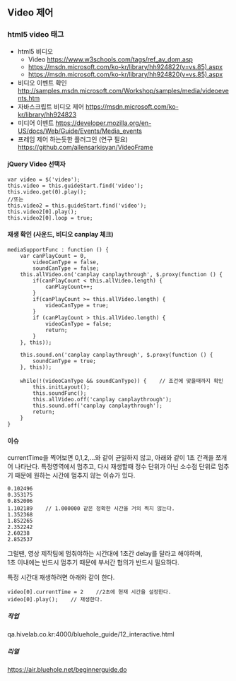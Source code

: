 ## Video 제어

### html5 video 태그
* html5 비디오
    * Video https://www.w3schools.com/tags/ref_av_dom.asp
    * https://msdn.microsoft.com/ko-kr/library/hh924822(v=vs.85).aspx
    * https://msdn.microsoft.com/ko-kr/library/hh924820(v=vs.85).aspx
* 비디오 이벤트 확인 http://samples.msdn.microsoft.com/Workshop/samples/media/videoevents.htm
* 자바스크립트 비디오 제어  https://msdn.microsoft.com/ko-kr/library/hh924823
* 미디어 이벤트 https://developer.mozilla.org/en-US/docs/Web/Guide/Events/Media_events
* 프레임 제어 하는듯한 플러그인 (연구 필요) https://github.com/allensarkisyan/VideoFrame

####  jQuery Video 선택자
```
var video = $('video');
this.video = this.guideStart.find('video');
this.video.get(0).play();
//또는
this.video2 = this.guideStart.find('video');
this.video2[0].play();
this.video2[0].loop = true;
```

#### 재생 확인 (사운드, 비디오 canplay 체크)
```
mediaSupportFunc : function () {
    var canPlayCount = 0,
        videoCanType = false,
        soundCanType = false;
    this.allVideo.on('canplay canplaythrough', $.proxy(function () {
        if(canPlayCount < this.allVideo.length) {
            canPlayCount++;
        }
        if(canPlayCount >= this.allVideo.length) {
            videoCanType = true;
        }
        if (canPlayCount > this.allVideo.length) {
            videoCanType = false;
            return;
        }
    }, this));

    this.sound.on('canplay canplaythrough', $.proxy(function () {
        soundCanType = true;
    }, this));

    while(!(videoCanType && soundCanType)) {	// 조건에 맞을때까지 확인
        this.initLayout();
        this.soundFunc();
        this.allVideo.off('canplay canplaythrough');
        this.sound.off('canplay canplaythrough');
        return;
    }
}
```

#### 이슈
currentTime을 찍어보면 0,1,2,...와 같이 균일하지 않고, 아래와 같이 1초 간격을 쪼개어 나타난다.
특정영역에서 멈추고, 다시 재생할때 정수 단위가 아닌 소수점 단위로 멈추기 때문에 원하는 시간에 멈추지 않는 이슈가 있다.
```
0.102496
0.353175
0.852006
1.102189 	// 1.000000 같은 정확한 시간을 거의 찍지 않는다.
1.352368
1.852265
2.352242
2.60238
2.852537
```
그럴땐, 영상 제작팀에 멈춰야하는 시간대에 1초간 delay를 달라고 해야하며,<br>
1초 이내에는 반드시 멈추기 때문에 부서간 협의가 반드시 필요하다.

특정 시간대 재생하려면 아래와 같이 한다.
```
video[0].currentTime = 2	//2초에 현재 시간을 설정한다.
video[0].play();	// 재생한다.
```

##### 작업
qa.hivelab.co.kr:4000/bluehole_guide/12_interactive.html

##### 리얼
https://air.bluehole.net/beginnerguide.do